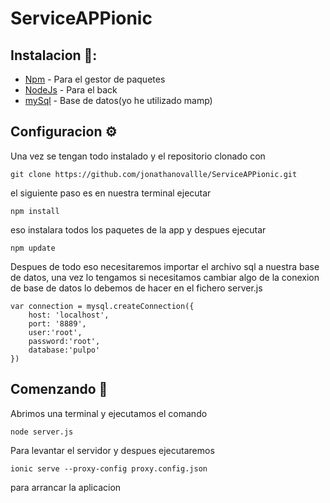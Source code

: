 # ServiceAPPionic
## Instalacion 🔧: 
* [Npm](https://www.npmjs.com/) - Para el gestor de paquetes
* [NodeJs](https://nodejs.org/en/) - Para el back
* [mySql](https://www.mamp.info/en/windows/) - Base de datos(yo he utilizado mamp)

## Configuracion ⚙️
Una vez se tengan todo instalado y el repositorio clonado con
```
git clone https://github.com/jonathanovallle/ServiceAPPionic.git
```
el siguiente paso es en nuestra terminal ejecutar
```
npm install
```
eso instalara todos los paquetes de la app y despues ejecutar
```
npm update
```
Despues de todo eso necesitaremos importar el archivo sql a nuestra base de datos, una vez lo tengamos si necesitamos cambiar algo de la conexion de base de datos lo debemos de hacer en el fichero server.js
```
var connection = mysql.createConnection({
    host: 'localhost',
    port: '8889',
    user:'root',
    password:'root',
    database:'pulpo'
})
```

## Comenzando 🚀
Abrimos una terminal y ejecutamos el comando
```
node server.js              
```
Para levantar el servidor y despues ejecutaremos
```
ionic serve --proxy-config proxy.config.json 
```
para arrancar la aplicacion
